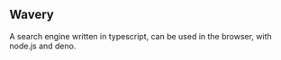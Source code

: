 ## Wavery

A search engine written in typescript, can be used in the browser, with node.js and deno.